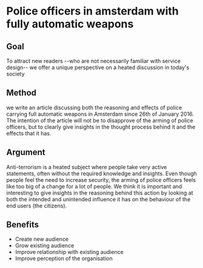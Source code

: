 # Police officers in amsterdam with fully automatic weapons

## Goal

To attract new readers --who are not necessarily familiar with service design-- we offer a unique perspective on a heated discussion in today's society

## Method

we write an article discussing both the reasoning and effects of police carrying full automatic weapons in Amsterdam since 26th of January 2016. The intention of the article will not be to disapprove of the arming of police officers, but to clearly give insights in the thought process behind it and the effects that it has.

## Argument

Anti-terrorism is a heated subject where people take very active statements, often without the required knowledge and insights. Even though people feel the need to increase security, the arming of police officers feels like too big of a change for a lot of people. We think it is important and interesting to give insights in the reasoning behind this action by looking at both the intended and unintended influence it has on the behaviour of the end users (the citizens).

## Benefits

* Create new audience
* Grow existing audience
* Improve relationship with existing audience
* Improve perception of the organisation
